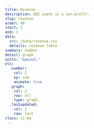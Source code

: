 ```yaml
---
title: Revenue
description: ODI Leeds is a non-profit.
slug: revenue
order: 40
start: 1
end: 1
data:
  src: /data/revenue.csv
  details: revenue table
summary: number
detail: graph
units: "&pound;"
els:
  .number:
    col: 2
    op: sum
    animate: true
  .graph:
    col: 2
    row: all
    type: graph
  .lastupdated:
    col: 1
    row: last
class: c1-bg
---
```

